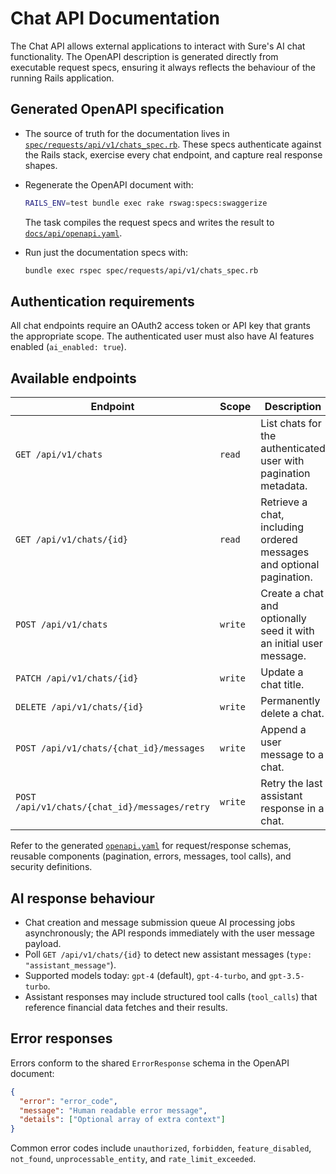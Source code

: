 # Chat API Documentation

The Chat API allows external applications to interact with Sure's AI chat functionality. The OpenAPI description is generated directly from executable request specs, ensuring it always reflects the behaviour of the running Rails application.

## Generated OpenAPI specification

- The source of truth for the documentation lives in [`spec/requests/api/v1/chats_spec.rb`](../../spec/requests/api/v1/chats_spec.rb). These specs authenticate against the Rails stack, exercise every chat endpoint, and capture real response shapes.
- Regenerate the OpenAPI document with:

  ```sh
  RAILS_ENV=test bundle exec rake rswag:specs:swaggerize
  ```

  The task compiles the request specs and writes the result to [`docs/api/openapi.yaml`](openapi.yaml).

- Run just the documentation specs with:

  ```sh
  bundle exec rspec spec/requests/api/v1/chats_spec.rb
  ```

## Authentication requirements

All chat endpoints require an OAuth2 access token or API key that grants the appropriate scope. The authenticated user must also have AI features enabled (`ai_enabled: true`).

## Available endpoints

| Endpoint | Scope | Description |
| --- | --- | --- |
| `GET /api/v1/chats` | `read` | List chats for the authenticated user with pagination metadata. |
| `GET /api/v1/chats/{id}` | `read` | Retrieve a chat, including ordered messages and optional pagination. |
| `POST /api/v1/chats` | `write` | Create a chat and optionally seed it with an initial user message. |
| `PATCH /api/v1/chats/{id}` | `write` | Update a chat title. |
| `DELETE /api/v1/chats/{id}` | `write` | Permanently delete a chat. |
| `POST /api/v1/chats/{chat_id}/messages` | `write` | Append a user message to a chat. |
| `POST /api/v1/chats/{chat_id}/messages/retry` | `write` | Retry the last assistant response in a chat. |

Refer to the generated [`openapi.yaml`](openapi.yaml) for request/response schemas, reusable components (pagination, errors, messages, tool calls), and security definitions.

## AI response behaviour

- Chat creation and message submission queue AI processing jobs asynchronously; the API responds immediately with the user message payload.
- Poll `GET /api/v1/chats/{id}` to detect new assistant messages (`type: "assistant_message"`).
- Supported models today: `gpt-4` (default), `gpt-4-turbo`, and `gpt-3.5-turbo`.
- Assistant responses may include structured tool calls (`tool_calls`) that reference financial data fetches and their results.

## Error responses

Errors conform to the shared `ErrorResponse` schema in the OpenAPI document:

```json
{
  "error": "error_code",
  "message": "Human readable error message",
  "details": ["Optional array of extra context"]
}
```

Common error codes include `unauthorized`, `forbidden`, `feature_disabled`, `not_found`, `unprocessable_entity`, and `rate_limit_exceeded`.